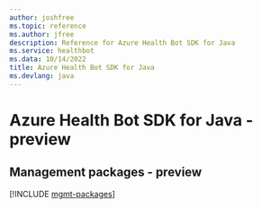 ```yaml
---
author: joshfree
ms.topic: reference
ms.author: jfree
description: Reference for Azure Health Bot SDK for Java
ms.service: healthbot
ms.data: 10/14/2022
title: Azure Health Bot SDK for Java
ms.devlang: java
---
```

# Azure Health Bot SDK for Java - preview

## Management packages - preview
[!INCLUDE [mgmt-packages](health-bot-mgmt-index.md)]
